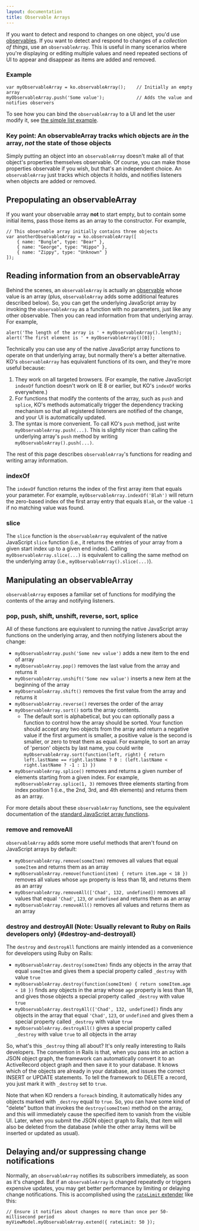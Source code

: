 ```yaml
---
layout: documentation
title: Observable Arrays
---
```


If you want to detect and respond to changes on one object, you'd use [observables](observables.html). If you want to detect and respond to changes of a *collection of things*, use an `observableArray`. This is useful in many scenarios where you're displaying or editing multiple values and need repeated sections of UI to appear and disappear as items are added and removed.

### Example

    var myObservableArray = ko.observableArray();    // Initially an empty array
    myObservableArray.push('Some value');            // Adds the value and notifies observers

To see how you can bind the `observableArray` to a UI and let the user modify it, see [the simple list example](../examples/simpleList.html).

### Key point: An observableArray tracks which objects are *in* the array, *not* the state of those objects

Simply putting an object into an `observableArray` doesn't make all of that object's properties themselves observable. Of course, you can make those properties observable if you wish, but that's an independent choice. An `observableArray` just tracks which objects it holds, and notifies listeners when objects are added or removed.

## Prepopulating an observableArray

If you want your observable array **not** to start empty, but to contain some initial items, pass those items as an array to the constructor. For example,

    // This observable array initially contains three objects
    var anotherObservableArray = ko.observableArray([
        { name: "Bungle", type: "Bear" },
        { name: "George", type: "Hippo" },
        { name: "Zippy", type: "Unknown" }
    ]);

## Reading information from an observableArray

Behind the scenes, an `observableArray` is actually an [observable](observables.html) whose value is an array (plus, `observableArray` adds some additional features described below). So, you can get the underlying JavaScript array by invoking the `observableArray` as a function with no parameters, just like any other observable. Then you can read information from that underlying array. For example,

    alert('The length of the array is ' + myObservableArray().length);
    alert('The first element is ' + myObservableArray()[0]);

Technically you can use any of the native JavaScript array functions to operate on that underlying array, but normally there's a better alternative. KO's `observableArray` has equivalent functions of its own, and they're more useful because:

 1. They work on all targeted browsers. (For example, the native JavaScript `indexOf` function doesn't work on IE 8 or earlier, but KO's `indexOf` works everywhere.)
 1. For functions that modify the contents of the array, such as `push` and `splice`, KO's methods automatically trigger the dependency tracking mechanism so that all registered listeners are notified of the change, and your UI is automatically updated.
 1. The syntax is more convenient. To call KO's `push` method, just write `myObservableArray.push(...)`. This is slightly nicer than calling the underlying array's `push` method by writing `myObservableArray().push(...)`.

The rest of this page describes `observableArray`'s functions for reading and writing array information.

### indexOf

The `indexOf` function returns the index of the first array item that equals your parameter. For example, `myObservableArray.indexOf('Blah')` will return the zero-based index of the first array entry that equals `Blah`, or the value `-1` if no matching value was found.

### slice

The `slice` function is the `observableArray` equivalent of the native JavaScript `slice` function (i.e., it returns the entries of your array from a given start index up to a given end index). Calling `myObservableArray.slice(...)` is equivalent to calling the same method on the underlying array (i.e., `myObservableArray().slice(...)`).

## Manipulating an observableArray

`observableArray` exposes a familiar set of functions for modifying the contents of the array and notifying listeners.

### pop, push, shift, unshift, reverse, sort, splice

All of these functions are equivalent to running the native JavaScript array functions on the underlying array, and then notifying listeners about the change:

 * `myObservableArray.push('Some new value')` adds a new item to the end of array
 * `myObservableArray.pop()` removes the last value from the array and returns it
 * `myObservableArray.unshift('Some new value')` inserts a new item at the beginning of the array
 * `myObservableArray.shift()` removes the first value from the array and returns it
 * `myObservableArray.reverse()` reverses the order of the array
 * `myObservableArray.sort()` sorts the array contents.
   * The default sort is alphabetical, but you can optionally pass a function to control how the array should be sorted. Your function should accept any two objects from the array and return a negative value if the first argument is smaller, a positive value is the second is smaller, or zero to treat them as equal. For example, to sort an array of 'person' objects by last name, you could write `myObservableArray.sort(function(left, right) { return left.lastName == right.lastName ? 0 : (left.lastName < right.lastName ? -1 : 1) })`
 * `myObservableArray.splice()` removes and returns a given number of elements starting from a given index. For example, `myObservableArray.splice(1, 3)` removes three elements starting from index position 1 (i.e., the 2nd, 3rd, and 4th elements) and returns them as an array.

For more details about these `observableArray` functions, see the equivalent documentation of the [standard JavaScript array functions](https://developer.mozilla.org/en/JavaScript/Reference/Global_Objects/Array#Methods_2).

### remove and removeAll

`observableArray` adds some more useful methods that aren't found on JavaScript arrays by default:

 * `myObservableArray.remove(someItem)` removes all values that equal `someItem` and returns them as an array
 * `myObservableArray.remove(function(item) { return item.age < 18 })` removes all values whose `age` property is less than 18, and returns them as an array
 * `myObservableArray.removeAll(['Chad', 132, undefined])` removes all values that equal `'Chad'`, `123`, or `undefined` and returns them as an array
 * `myObservableArray.removeAll()` removes all values and returns them as an array

### destroy and destroyAll (Note: Usually relevant to Ruby on Rails developers only) {#destroy-and-destroyall}

The `destroy` and `destroyAll` functions are mainly intended as a convenience for developers using Ruby on Rails:

 * `myObservableArray.destroy(someItem)` finds any objects in the array that equal `someItem` and gives them a special property called `_destroy` with value `true`
 * `myObservableArray.destroy(function(someItem) { return someItem.age < 18 })` finds any objects in the array whose `age` property is less than 18, and gives those objects a special property called `_destroy` with value `true`
 * `myObservableArray.destroyAll(['Chad', 132, undefined])` finds any objects in the array that equal `'Chad'`, `123`, or `undefined` and gives them a special property called `_destroy` with value `true`
 * `myObservableArray.destroyAll()` gives a special property called `_destroy` with value `true` to all objects in the array

So, what's this `_destroy` thing all about? It's only really interesting to Rails developers. The convention in Rails is that, when you pass into an action a JSON object graph, the framework can automatically convert it to an ActiveRecord object graph and then save it to your database. It knows which of the objects are already in your database, and issues the correct INSERT or UPDATE statements. To tell the framework to DELETE a record, you just mark it with `_destroy` set to `true`.

Note that when KO renders a `foreach` binding, it automatically hides any objects marked with `_destroy` equal to `true`. So, you can have some kind of "delete" button that invokes the `destroy(someItem)` method on the array, and this will immediately cause the specified item to vanish from the visible UI. Later, when you submit the JSON object graph to Rails, that item will also be deleted from the database (while the other array items will be inserted or updated as usual).

## Delaying and/or suppressing change notifications

Normally, an `observableArray` notifies its subscribers immediately, as soon as it's changed. But if an `observableArray` is changed repeatedly or triggers expensive updates, you may get better performance by limiting or delaying change notifications. This is accomplished using the [`rateLimit` extender](rateLimit-observable.html) like this:

    // Ensure it notifies about changes no more than once per 50-millisecond period
    myViewModel.myObservableArray.extend({ rateLimit: 50 });

